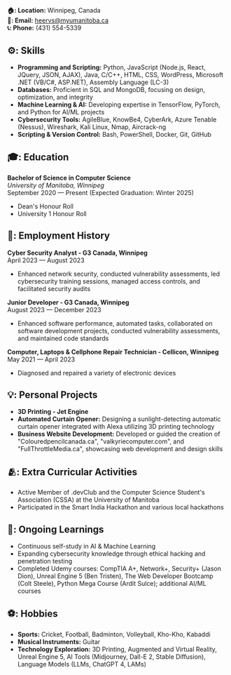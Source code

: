 #

**🏠: Location:** Winnipeg, Canada  
**📧: Email:** [heervs@myumanitoba.ca](mailto:heervs@myumanitoba.ca)  
**📞: Phone:** (431) 554-5339  

## ⚙️: Skills

- **Programming and Scripting:** Python, JavaScript (Node.js, React, JQuery, JSON, AJAX), Java, C/C++, HTML, CSS, WordPress, Microsoft .NET (VB/C#, ASP.NET), Assembly Language (LC-3)
- **Databases:** Proficient in SQL and MongoDB, focusing on design, optimization, and integrity
- **Machine Learning & AI:** Developing expertise in TensorFlow, PyTorch, and Python for AI/ML projects
- **Cybersecurity Tools:** AgileBlue, KnowBe4, CyberArk, Azure Tenable (Nessus), Wireshark, Kali Linux, Nmap, Aircrack-ng
- **Scripting & Version Control:** Bash, PowerShell, Docker, Git, GitHub

## 🎓: Education

**Bachelor of Science in Computer Science**  
*University of Manitoba, Winnipeg*  
September 2020 — Present (Expected Graduation: Winter 2025)
- Dean's Honour Roll
- University 1 Honour Roll

## 💼: Employment History

**Cyber Security Analyst - G3 Canada, Winnipeg**  
April 2023 — August 2023
- Enhanced network security, conducted vulnerability assessments, led cybersecurity training sessions, managed access controls, and facilitated security audits

**Junior Developer - G3 Canada, Winnipeg**  
August 2023 — December 2023
- Enhanced software performance, automated tasks, collaborated on software development projects, conducted vulnerability assessments, and maintained code standards

**Computer, Laptops & Cellphone Repair Technician - Cellicon, Winnipeg**  
May 2021 — April 2023
- Diagnosed and repaired a variety of electronic devices

## 💡: Personal Projects

- **3D Printing - Jet Engine**
- **Automated Curtain Opener:** Designing a sunlight-detecting automatic curtain opener integrated with Alexa utilizing 3D printing technology
- **Business Website Development:** Developed or guided the creation of "Colouredpencilcanada.ca", "valkyriecomputer.com", and "FullThrottleMedia.ca", showcasing web development and design skills

## 🫂: Extra Curricular Activities

- Active Member of .devClub and the Computer Science Student's Association (CSSA) at the University of Manitoba
- Participated in the Smart India Hackathon and various local hackathons

## 📖: Ongoing Learnings

- Continuous self-study in AI & Machine Learning
- Expanding cybersecurity knowledge through ethical hacking and penetration testing
- Completed Udemy courses: CompTIA A+, Network+, Security+ (Jason Dion), Unreal Engine 5 (Ben Tristen), The Web Developer Bootcamp (Colt Steele), Python Mega Course (Ardit Sulce); additional AI/ML courses

## ⚽: Hobbies

- **Sports:** Cricket, Football, Badminton, Volleyball, Kho-Kho, Kabaddi
- **Musical Instruments:** Guitar
- **Technology Exploration:** 3D Printing, Augmented and Virtual Reality, Unreal Engine 5, AI Tools (Midjourney, Dall-E 2, Stable Diffusion), Language Models (LLMs, ChatGPT 4, LAMs)

